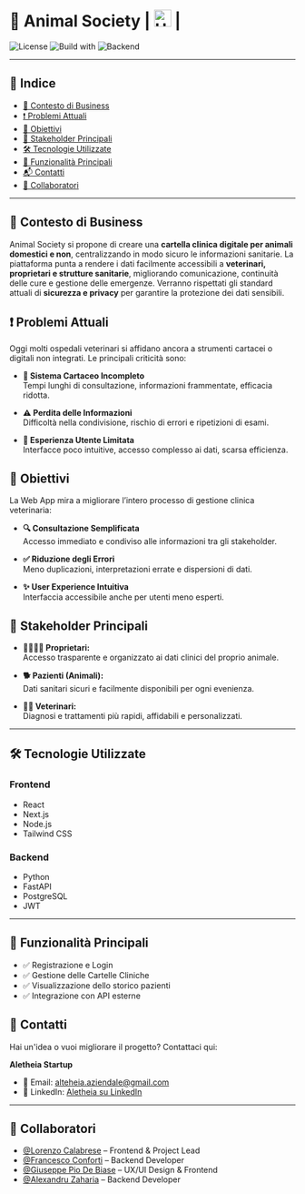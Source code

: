# 🐾 Animal Society | <a href="./README.md"><img src="https://www.pikpng.com/pngl/m/85-850967_welcome-in-saint-brieuc-bay-clipart.png" alt="UK" height="30" width="30"></a> |
![License](https://img.shields.io/badge/license-MIT-green)
![Build with](https://img.shields.io/badge/frontend-Next.js_%2B_Node.js-blue)
![Backend](https://img.shields.io/badge/backend-FastAPI_%2B_Python-yellow)

---

## 📑 Indice
- [📘 Contesto di Business](#contesto-di-business)
- [❗ Problemi Attuali](#problemi-attuali)
- [🎯 Obiettivi](#obiettivi)
- [👥 Stakeholder Principali](#gli-stackholder)
- [🛠️ Tecnologie Utilizzate](#tecnologie-utilizzate)
- [🧪 Funzionalità Principali](#funzionalità-principali)
- [📬 Contatti](#contatti)
- [👥 Collaboratori](#collaboratori)

  
---

## 📘 Contesto di Business
Animal Society si propone di creare una **cartella clinica digitale per animali domestici e non**, centralizzando in modo sicuro le informazioni sanitarie. La piattaforma punta a rendere i dati facilmente accessibili a **veterinari, proprietari e strutture sanitarie**, migliorando comunicazione, continuità delle cure e gestione delle emergenze. Verranno rispettati gli standard attuali di **sicurezza e privacy** per garantire la protezione dei dati sensibili.

## ❗ Problemi Attuali
Oggi molti ospedali veterinari si affidano ancora a strumenti cartacei o digitali non integrati. Le principali criticità sono:

- **📄 Sistema Cartaceo Incompleto**  
  Tempi lunghi di consultazione, informazioni frammentate, efficacia ridotta.

- **⚠️ Perdita delle Informazioni**  
  Difficoltà nella condivisione, rischio di errori e ripetizioni di esami.

- **🚫 Esperienza Utente Limitata**  
  Interfacce poco intuitive, accesso complesso ai dati, scarsa efficienza.

## 🎯 Obiettivi

La Web App mira a migliorare l’intero processo di gestione clinica veterinaria:

- **🔍 Consultazione Semplificata**  
  Accesso immediato e condiviso alle informazioni tra gli stakeholder.

- **✅ Riduzione degli Errori**  
  Meno duplicazioni, interpretazioni errate e dispersioni di dati.

- **✨ User Experience Intuitiva**  
  Interfaccia accessibile anche per utenti meno esperti.

## 👥 Stakeholder Principali

- **👨‍👩‍👧‍👦 Proprietari:**  
  Accesso trasparente e organizzato ai dati clinici del proprio animale.

- **🐕 Pazienti (Animali):**  
  Dati sanitari sicuri e facilmente disponibili per ogni evenienza.

- **👩‍⚕️ Veterinari:**  
  Diagnosi e trattamenti più rapidi, affidabili e personalizzati.

---

## 🛠️ Tecnologie Utilizzate

### Frontend
- React
- Next.js 
- Node.js
- Tailwind CSS 
  
### Backend 
- Python 
- FastAPI 
- PostgreSQL 
- JWT 


---

## 🧪 Funzionalità Principali

- ✅ Registrazione e Login
- ✅ Gestione delle Cartelle Cliniche
- ✅ Visualizzazione dello storico pazienti
- ✅ Integrazione con API esterne


## 🤝 Contatti

Hai un'idea o vuoi migliorare il progetto? Contattaci qui:

**Aletheia Startup**  
- 📧 Email: [alteheia.aziendale@gmail.com](mailto:alteheia.aziendale@gmail.com)  
- 🔗 LinkedIn: [Aletheia su LinkedIn](https://www.linkedin.com/company/aletheia-startup)
---

## 👥 Collaboratori

- [@Lorenzo Calabrese](https://github.com/LorenzoCalabrese03) – Frontend & Project Lead  
- [@Francesco Conforti](https://github.com/checcoconf) – Backend Developer  
- [@Giuseppe Pio De Biase](https://github.com/GiuseppePioDeBiase) – UX/UI Design & Frontend
- [@Alexandru Zaharia](https://github.com/darkmodeftw) – Backend Developer

